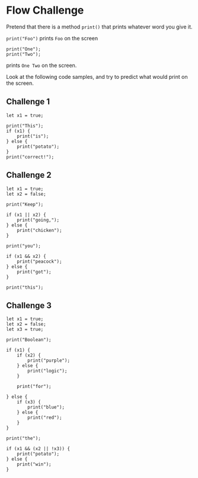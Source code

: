 # Flow Challenge

Pretend that there is a method `print()` that
prints whatever word you give it.

`print("Foo")` prints `Foo` on the screen

```
print("One");
print("Two");
```

prints `One Two` on the screen.

Look at the following code samples, and try to
predict what would print on the screen.

## Challenge 1

```
let x1 = true;

print("This");
if (x1) {
    print("is");
} else {
    print("potato");
}
print("correct!");
```

## Challenge 2

```
let x1 = true;
let x2 = false;

print("Keep");

if (x1 || x2) {
    print("going,");
} else {
    print("chicken");
}

print("you");

if (x1 && x2) {
    print("peacock");
} else {
    print("got");
}

print("this");
```

## Challenge 3

```
let x1 = true;
let x2 = false;
let x3 = true;

print("Boolean");

if (x1) {
    if (x2) {
        print("purple");
    } else {
        print("logic");
    }

    print("for");

} else {
    if (x3) {
        print("blue");
    } else {
        print("red");
    }
}

print("the");

if (x1 && (x2 || !x3)) {
    print("potato");
} else {
    print("win");
}
```

